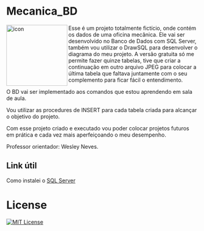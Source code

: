# Mecanica_BD

<img src="https://techstack-generator.vercel.app/mysql-icon.svg" alt="icon" align="left" width="160"/>

Esse é um projeto totalmente fictício, onde contém os dados de uma oficina mecânica. Ele vai ser desenvolvido no Banco de Dados com SQL Server, também vou utilizar o DrawSQL para desenvolver o diagrama do meu projeto. A versão gratuita só me permite fazer quinze tabelas, tive que criar a continuação em outro arquivo JPEG para colocar a última tabela que faltava juntamente com o seu complemento para ficar fácil o entendimento. 

O BD vai ser implementado aos comandos que estou aprendendo em sala de aula.

Vou utilizar as procedures de INSERT para cada tabela criada para alcançar o objetivo do projeto.

Com esse projeto criado e executado vou poder colocar projetos futuros em prática e cada vez mais aperfeiçoando o meu desempenho.

Professor orientador: Wesley Neves.

## Link útil

Como instalei o <a href= "https://www.youtube.com/watch?v=tZs8ZPMvNzM&t=223s">SQL Server</a>

# License

[![MIT License](https://img.shields.io/badge/License-MIT-green.svg)](./LICENSE)
